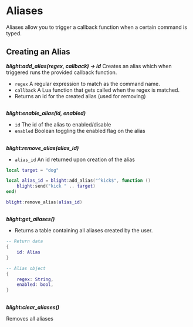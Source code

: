 # Aliases

Aliases allow you to trigger a callback function when a certain command is typed.

## Creating an Alias

***blight:add_alias(regex, callback) -> id***
Creates an alias which when triggered runs the provided callback function.

- `regex`    A regular expression to match as the command name.
- `callback` A Lua function that gets called when the regex is matched.
- Returns an id for the created alias (used for removing)

##

***blight:enable_alias(id, enabled)***

- `id`         The id of the alias to enabled/disable
- `enabled`    Boolean toggling the enabled flag on the alias

##

***blight:remove_alias(alias_id)***

- `alias_id` An id returned upon creation of the alias

```lua
local target = "dog"

local alias_id = blight:add_alias("^kick$", function ()
    blight:send("kick " .. target)
end)

blight:remove_alias(alias_id)
```

##

***blight:get_aliases()***

- Returns a table containing all aliases created by the user.

```lua
-- Return data
{
    id: Alias
}

-- Alias object
{
    regex: String,
    enabled: bool,
}
```

##

***blight:clear_aliases()***

Removes all aliases
